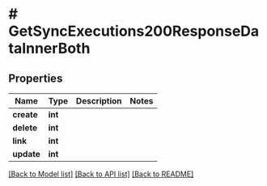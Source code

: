 # # GetSyncExecutions200ResponseDataInnerBoth

## Properties

Name | Type | Description | Notes
------------ | ------------- | ------------- | -------------
**create** | **int** |  |
**delete** | **int** |  |
**link** | **int** |  |
**update** | **int** |  |

[[Back to Model list]](../../README.md#models) [[Back to API list]](../../README.md#endpoints) [[Back to README]](../../README.md)
